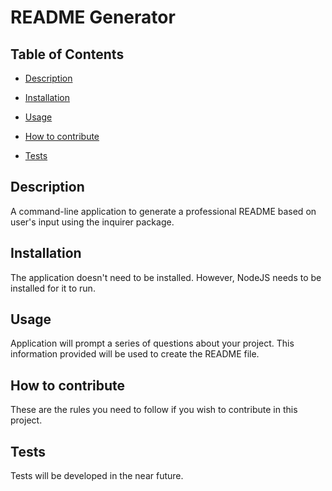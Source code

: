 # README Generator

## Table of Contents
* [Description](#Description)

* [Installation](#Installation)

* [Usage](#Usage)

* [How to contribute](#How-to-contribute)

* [Tests](#Tests)

## Description
A command-line application to generate a professional README based on user's input using the inquirer package.

## Installation
The application doesn't need to be installed. However, NodeJS needs to be installed for it to run.

## Usage
Application will prompt a series of questions about your project. This information provided will be used to create the README file.

## How to contribute
These are the rules you need to follow if you wish to contribute in this project.

## Tests
Tests will be developed in the near future.